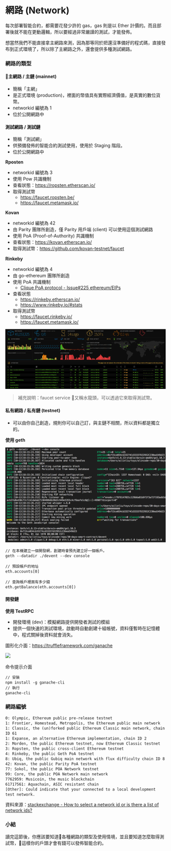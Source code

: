 # 網路 (Network)

每次部署智能合約，都需要花發少許的 gas，gas 則是以 Ether 計價的。而且部署後就不能在更動邏輯，所以要經過非常嚴謹的測試，才能發佈。

想當然我們不能直接拿主網路來測，因為那等同於把還沒準備好的程式碼，直接發布到正式環境了，所以除了主網路之外，還會提供多種測試網路。

### 網路的類型

#### 主網路 / 主鏈 (mainnet)

* 簡稱「主網」
* 是正式環境 (production)，裡面的幣值具有實際經濟價值，是真實的數位貨幣。
* networkid 編號為 1
* 位於公開網路中

#### 測試網路 / 測試鏈
  
* 簡稱「測試網」
* 供預備發佈的智能合約測試使用，使用於 Staging 階段。
* 位於公開網路中

**Rposten**

* networkid 編號為 3
* 使用 Pow 共識機制
* 查看狀態：<https://ropsten.etherscan.io/>
* 取得測試幣
  * <https://faucet.ropsten.be/>
  * <https://faucet.metamask.io/>

**Kovan**

* networkid 編號為 42
* 由 Parity 團隊所創造，僅 Parity 用戶端 (client) 可以使用這個測試網路
* 使用 PoA (Proof-of-Authority) 共識機制
* 查看狀態：<https://kovan.etherscan.io/>
* 取得測試幣：<https://github.com/kovan-testnet/faucet>

**Rinkeby**

* networkid 編號為 4
* 由 go-ethereum 團隊所創造
* 使用 PoA 共識機制
  * [Clique PoA protocol - Issue#225 ethereum/EIPs](https://github.com/ethereum/EIPs/issues/225)
* 查看狀態
  * <https://rinkeby.etherscan.io/>
  * <https://www.rinkeby.io/#stats>
* 取得測試幣
  * <https://faucet.rinkeby.io/>
  * <https://faucet.metamask.io/>

![](assets/06_rinkeby_status.png)

> 補充說明：faucet service 又稱水龍頭，可以透過它來取得測試幣。

#### 私有網路 / 私有鏈 (testnet)

* 可以由你自己創造，規則你可以自己訂，與主鏈不相關，所以資料都是獨立的。

**使用 geth**

![](assets/06_geth_dev.png)

```
// 在本機建立一個開發網，創建時會預先建立好一個帳戶。
geth --datadir ./devent --dev console

// 預設帳戶的地址
eth.accounts[0]

// 查詢帳戶裡面有多少錢
eth.getBalance(eth.accounts[0])
```

#### 開發鏈

**使用 TestRPC**

* 開發環境 (dev)：模擬網路提供開發者測試的模組
* 提供一個快速的測試環境，啟動時自動創建十組帳號，資料僅暫時在記憶體中，程式關掉後資料就會消失。

圖形化介面：<https://truffleframework.com/ganache>

![](https://truffleframework.com/img/ganache-window.png)

命令提示介面

```
// 安裝
npm install -g ganache-cli
// 執行
ganache-cli
```

### 網路編號

```
0: Olympic, Ethereum public pre-release testnet
1: Frontier, Homestead, Metropolis, the Ethereum public main network
1: Classic, the (un)forked public Ethereum Classic main network, chain ID 61
1: Expanse, an alternative Ethereum implementation, chain ID 2
2: Morden, the public Ethereum testnet, now Ethereum Classic testnet
3: Ropsten, the public cross-client Ethereum testnet
4: Rinkeby, the public Geth PoA testnet
8: Ubiq, the public Gubiq main network with flux difficulty chain ID 8
42: Kovan, the public Parity PoA testnet
77: Sokol, the public POA Network testnet
99: Core, the public POA Network main network
7762959: Musicoin, the music blockchain
61717561: Aquachain, ASIC resistant chain
[Other]: Could indicate that your connected to a local development test network.
```

資料來源：[stackexchange - How to select a network id or is there a list of network ids?](https://ethereum.stackexchange.com/questions/17051)

### 小結

讀完這節後，你應該要知道各種網路的類型及使用情境，並且要知道怎麼取得測試幣，這樣你的戶頭才會有錢可以發佈智能合約。